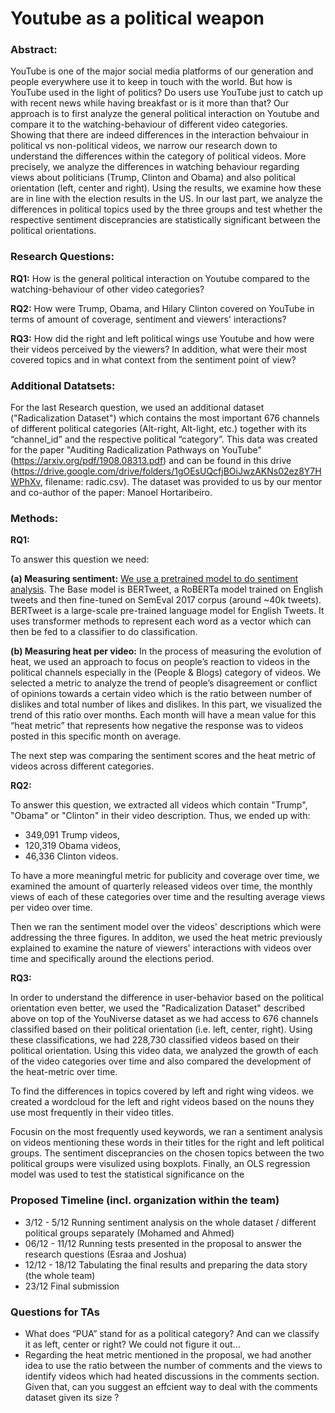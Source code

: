 Youtube as a political weapon
=======================

### Abstract:
YouTube is one of the major social media platforms of our generation and people everywhere use it to keep in touch with the world. But how is YouTube used in the light of politics? Do users use YouTube just to catch up with recent news while having breakfast or is it more than that? Our approach is to first analyze the general political interaction on Youtube and compare it to the watching-behaviour of different video categories. Showing that there are indeed differences in the interaction behvaiour in political vs non-political videos, we narrow our research down to understand the differences within the category of political videos. More precisely, we analyze the differences in watching behaviour regarding views about politicians (Trump, Clinton and Obama) and also political orientation (left, center and right). Using the results, we examine how these are in line with the election results in the US. In our last part, we analyze the differences in political topics used by the three groups and test whether the respective sentiment disceprancies are statistically significant between the political orientations.


### Research Questions:

 **RQ1:** How is the general political interaction on Youtube compared to the watching-behaviour of other video categories? 

 **RQ2:** How were Trump, Obama, and Hilary Clinton covered on YouTube in terms of amount of coverage, sentiment and viewers' interactions?

 **RQ3:** How did the right and left political wings use Youtube and how were their videos perceived by the viewers? In addition, what were their most covered topics and in what context from the sentiment point of view?  
 
 

### Additional Datatsets:

For the last Research question, we used an additional dataset ("Radicalization Dataset") which contains the most important 676 channels of different political categories (Alt-right, Alt-light, etc.) together with its “channel_id” and the respective political “category”. This data was created for the paper "Auditing Radicalization Pathways on YouTube" (https://arxiv.org/pdf/1908.08313.pdf) and can be found in this drive (https://drive.google.com/drive/folders/1gOEsUQcfjBOiJwzAKNs02ez8Y7HWPhXv, filename: radic.csv). The dataset was provided to us by our mentor and co-author of the paper: Manoel Hortaribeiro.

### Methods:

 **RQ1:** 
 
 To answer this question we need:
 
 **(a) Measuring sentiment:** [We use a pretrained model to do sentiment analysis](https://github.com/pysentimiento/pysentimiento). The Base model is BERTweet, a RoBERTa model trained on English tweets and then fine-tuned on SemEval 2017 corpus (around ~40k tweets). BERTweet is a large-scale pre-trained language model for English Tweets. It uses transformer methods to represent each word as a vector which can then be fed to a classifier to do classification.

 
 **(b) Measuring heat per video:** In the process of measuring the evolution of heat, we used an approach to focus on people’s reaction to videos in the political channels especially in the (People & Blogs) category of videos. We selected a metric to analyze the trend of people’s disagreement or conflict of opinions towards a certain video which is the ratio between number of dislikes and total number of likes and dislikes. In this part, we visualized the trend of this ratio over months. Each month will have a mean value for this “heat metric” that represents how negative the response was to videos posted in this specific month on average. 
 
The next step was comparing the sentiment scores and the heat metric of videos across different categories. 

 **RQ2:** 
 
To answer this question, we extracted all videos which contain "Trump", "Obama" or "Clinton" in their video description. Thus, we ended up with:
- 349,091 Trump videos,
- 120,319 Obama videos,
- 46,336 Clinton videos.

To have a more meaningful metric for publicity and coverage over time, we examined the amount of quarterly released videos over time, the monthly views of each of these categories over time and the resulting average views per video over time.

Then we ran the sentiment model over the videos' descriptions which were addressing the three figures. In additon, we used the heat metric previously explained to examine the nature of viewers' interactions with videos over time and specifically around the elections period. 

 **RQ3:** 
 
In order to understand the difference in user-behavior based on the political orientation even better, we used the "Radicalization Dataset" described above on top of the YouNiverse dataset as we had access to 676 channels classified based on their political orientation (i.e. left, center, right). Using these classifications, we had 228,730 classified videos based on their political orientation. Using this video data, we analyzed the growth of each of the video categories over time and also compared the development of the heat-metric over time. 

To find the differences in topics covered by left and right wing videos. we created a wordcloud for the left and right videos based on the nouns they use most frequently in their video titles.

Focusin on the most frequently used keywords, we ran a sentiment analysis on videos mentioning these words in their titles for the right and left political groups. The sentiment disceprancies on the chosen topics between the two political groups were visulized using boxplots. Finally, an OLS regression model was used to test the statistical significance on the 





### Proposed Timeline (incl. organization within the team)

- 3/12 - 5/12 Running sentiment analysis on the whole dataset / different political groups separately (Mohamed and Ahmed)
- 06/12 - 11/12 Running tests presented in the proposal to answer the research questions (Esraa and Joshua)
- 12/12 - 18/12 Tabulating the final results and preparing the data story (the whole team)
- 23/12  Final submission 




### Questions for TAs
- What does “PUA” stand for as a political category? And can we classify it as left, center or right? We could not figure it out...
- Regarding the heat metric mentioned in the proposal, we had another idea to use the ratio between the number of comments and the views to identify videos which had heated discussions in the comments section. Given that, can you suggest an effcient way to deal with the comments dataset given its size ?
